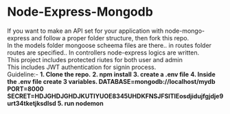 # Node-Express-Mongodb
If you want to make an API set for your application with node-mongo-express and follow a proper folder structure, then fork this repo.
<br>
In the models folder mongoose scheema files are there.. in routes folder routes are specified.. In controllers node-express logics are written.
<br>
This project includes protected riutes for both user and admin
<br>
This includes JWT authentication for signin process.
<br>
Guideline:- 
<span style="font-weight:bold">1. Clone the repo.</span>
<span style="font-weight:bold">2. npm install</span>
<span style="font-weight:bold">3. create a .env file</span>
<span style="font-weight:bold">
  4. Inside the .env file create 3 variables.
    DATABASE=mongodb://localhost/mydb
    PORT=8000
    SECRET=HDJGHDJGHDJKUTIYUOE8345UHDKFNSJFSITIEosdjidujfgjdje9urt34tketjksdlsd
</span>
<span style="font-weight:bold">5. run nodemon</span>
